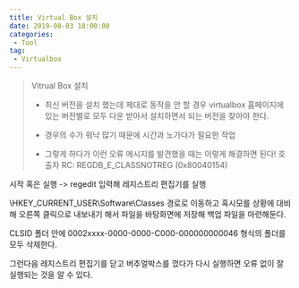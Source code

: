```yaml
---
title: Virtual Box 설치
date: 2019-08-03 18:00:00
categories:
 - Tool
tag:
 - Virtualbox
---
```


> Vitrual Box 설치
>
> - 최신 버전을 설치 했는데 제대로 동작을 안 할 경우 virtualbox 홈페이지에 있는 버전별로 모두 다운 받아서 설치하면서 되는 버전을 찾아야 한다.
>
> - 경우의 수가 워낙 많기 때문에 시간과 노가다가 필요한 작업
> - 그렇게 하다가 이런 오류 메시지를 발견했을 때는 이렇게 해결하면 된다!
>   호출자 RC: REGDB_E_CLASSNOTREG (0x80040154)

시작 혹은 실행 -> regedit
입력해 레지스트리 편집기를 실행

\HKEY_CURRENT_USER\Software\Classes
경로로 이동하고 혹시모를 상황에 대비해 오른쪽 클릭으로 내보내기 해서 파일을 바탕화면에 저장해 백업 파일을 마련해둔다.

CLSID 폴더 안에
0002xxxx-0000-0000-C000-000000000046
형식의 폴더를 모두 삭제한다.

그런다음 레지스트리 편집기를 닫고
버추얼박스를 껐다가 다시 실행하면 오류 없이 잘 실행되는 것을 알 수 있다.